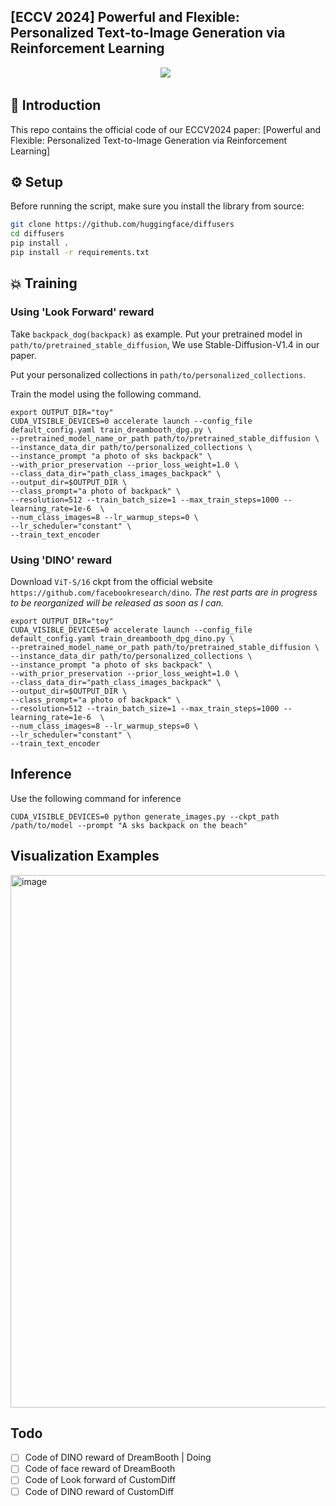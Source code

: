 ## **[ECCV 2024] Powerful and Flexible: Personalized Text-to-Image Generation via Reinforcement Learning** 
<div align="center">

 <a href='https://arxiv.org/abs/2407.06642v2'><img src='https://img.shields.io/badge/arXiv-2407.06642-b31b1b.svg'></a> &nbsp;
</div>

## 🔆 Introduction

This repo contains the official code of our ECCV2024 paper: [Powerful and Flexible: Personalized Text-to-Image Generation via Reinforcement Learning]

## ⚙️ Setup

Before running the script, make sure you install the library from source:

```bash
git clone https://github.com/huggingface/diffusers
cd diffusers
pip install .
pip install -r requirements.txt
```

## 💥 Training
### Using 'Look Forward' reward

Take `backpack_dog(backpack)` as example. Put your pretrained model in `path/to/pretrained_stable_diffusion`, We use Stable-Diffusion-V1.4 in our paper.

Put your personalized collections in `path/to/personalized_collections`.

Train the model using the following command. 

    export OUTPUT_DIR="toy"
    CUDA_VISIBLE_DEVICES=0 accelerate launch --config_file default_config.yaml train_dreambooth_dpg.py \
    --pretrained_model_name_or_path path/to/pretrained_stable_diffusion \
    --instance_data_dir path/to/personalized_collections \
    --instance_prompt "a photo of sks backpack" \
    --with_prior_preservation --prior_loss_weight=1.0 \
    --class_data_dir="path_class_images_backpack" \
    --output_dir=$OUTPUT_DIR \
    --class_prompt="a photo of backpack" \
    --resolution=512 --train_batch_size=1 --max_train_steps=1000 --learning_rate=1e-6  \
    --num_class_images=8 --lr_warmup_steps=0 \
    --lr_scheduler="constant" \
    --train_text_encoder
    
### Using 'DINO' reward

Download `ViT-S/16` ckpt from the official website `https://github.com/facebookresearch/dino`. *The rest parts are in progress to be reorganized will be released as soon as I can.*

    export OUTPUT_DIR="toy"
    CUDA_VISIBLE_DEVICES=0 accelerate launch --config_file default_config.yaml train_dreambooth_dpg_dino.py \
    --pretrained_model_name_or_path path/to/pretrained_stable_diffusion \
    --instance_data_dir path/to/personalized_collections \
    --instance_prompt "a photo of sks backpack" \
    --with_prior_preservation --prior_loss_weight=1.0 \
    --class_data_dir="path_class_images_backpack" \
    --output_dir=$OUTPUT_DIR \
    --class_prompt="a photo of backpack" \
    --resolution=512 --train_batch_size=1 --max_train_steps=1000 --learning_rate=1e-6  \
    --num_class_images=8 --lr_warmup_steps=0 \
    --lr_scheduler="constant" \
    --train_text_encoder

## **Inference**
Use the following command for inference

    CUDA_VISIBLE_DEVICES=0 python generate_images.py --ckpt_path /path/to/model --prompt "A sks backpack on the beach"

## **Visualization Examples**
<img width="852" alt="image" src="https://github.com/user-attachments/assets/a1ba1687-8864-4c19-872b-a1fef50c51f6">

## **Todo**
- [ ] Code of DINO reward of DreamBooth | Doing
- [ ] Code of face reward of DreamBooth
- [ ] Code of Look forward of CustomDiff
- [ ] Code of DINO reward of CustomDiff
<!-- ## **Citation**
    -->
